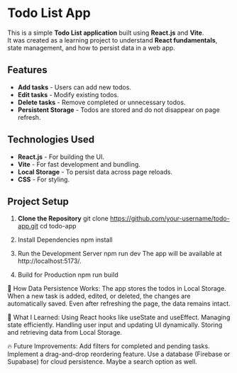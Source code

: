 # Todo List App

This is a simple **Todo List application** built using **React.js** and **Vite**.  
It was created as a learning project to understand **React fundamentals**, state management, and how to persist data in a web app.

## Features

- **Add tasks** - Users can add new todos.
- **Edit tasks** - Modify existing todos.
- **Delete tasks** - Remove completed or unnecessary todos.
- **Persistent Storage** - Todos are stored and do not disappear on page refresh.

## Technologies Used

- **React.js** - For building the UI.
- **Vite** - For fast development and bundling.
- **Local Storage** - To persist data across page reloads.
- **CSS** - For styling.

## Project Setup

1. **Clone the Repository**
   git clone https://github.com/your-username/todo-app.git
   cd todo-app
   
2. Install Dependencies
npm install

3. Run the Development Server
npm run dev
The app will be available at http://localhost:5173/.

4. Build for Production
npm run build

📌 How Data Persistence Works:
The app stores the todos in Local Storage.
When a new task is added, edited, or deleted, the changes are automatically saved.
Even after refreshing the page, the data remains intact.

🎯 What I Learned:
Using React hooks like useState and useEffect.
Managing state efficiently.
Handling user input and updating UI dynamically.
Storing and retrieving data from Local Storage.

🔥 Future Improvements:
Add filters for completed and pending tasks.
Implement a drag-and-drop reordering feature.
Use a database (Firebase or Supabase) for cloud persistence.
Maybe a search option as well. 

